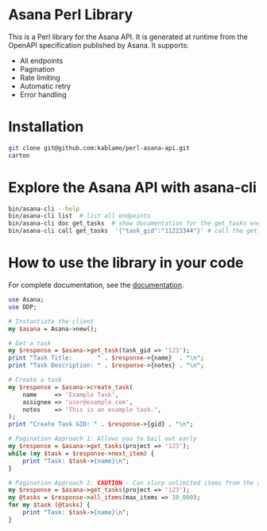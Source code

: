 # Asana Perl Library
This is a Perl library for the Asana API.  It is generated at runtime from the
OpenAPI specification published by Asana.  It supports:
- All endpoints
- Pagination
- Rate limiting
- Automatic retry
- Error handling


# Installation
```bash
git clone git@github.com:kablamo/perl-asana-api.git
carton
```

# Explore the Asana API with asana-cli
```bash
bin/asana-cli --help
bin/asana-cli list  # list all endpoints
bin/asana-cli doc get_tasks  # show documentation for the get_tasks endpoint
bin/asana-cli call get_tasks  '{"task_gid":"11223344"}' # call the get_tasks endpoint with a task_gid parameter
```

# How to use the library in your code
For complete documentation, see the [documentation](https://github.com/kablamo/perl-asana-api/blob/main/lib/Asana/Documentation.pm).

```perl
use Asana;
use DDP;

# Instantiate the client
my $asana = Asana->new();

# Get a task
my $response = $asana->get_task(task_gid => '123');
print "Task Title:       " . $response->{name}  . "\n";
print "Task Description: " . $response->{notes} . "\n";

# Create a task
my $response = $asana->create_task(
    name     => 'Example Task',
    assignee => 'user@example.com',
    notes    => 'This is an example task.',
);
print "Create Task GID: " . $response->{gid} . "\n";

# Pagination Approach 1: Allows you to bail out early
my $response = $asana->get_tasks(project => '123');
while (my $task = $response->next_item) {
    print "Task: $task->{name}\n";
}

# Pagination Approach 2: CAUTION - Can slurp unlimited items from the api
my $response = $asana->get_tasks(project => '123');
my @tasks = $response->all_items(max_items => 10_000);
for my $task (@tasks) {
    print "Task: $task->{name}\n";
}
```
